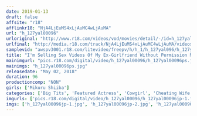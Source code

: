```yaml
---
date: 2019-01-13
draft: false
affsite: "r18"
afflinkr18: "NjA4LjEuMS4xLjAuMC4wLjAuMA"
url: "h_127yal00096"
urloriginal: "http://www.r18.com/videos/vod/movies/detail/-/id=h_127yal00096"
urlfinal: "http://media.r18.com/track/NjA4LjEuMS4xLjAuMC4wLjAuMA/videos/vod/movies/detail/-/id=h_127yal00096"
samplevid: "awspv3001.r18.com/litevideo/freepv/h/h_1/h_127yal096/h_127yal096_dmb_w.mp4"
title: "I'm Selling Sex Videos Of My Ex-Girlfriend Without Permission Mikuru Shiiba"
mainimgurl: "pics.r18.com/digital/video/h_127yal00096/h_127yal00096ps.jpg"
mainimgs: "h_127yal00096ps.jpg"
releasedate: "May 02, 2018"
duration: 96
productioncomp: "NON"
girls: ['Mikuru Shiiba']
categories: ['Big Tits', 'Featured Actress', 'Cowgirl', 'Cheating Wife', 'Substance Use', 'Titty Fuck', 'Hi-Def']
imgurls: ['pics.r18.com/digital/video/h_127yal00096/h_127yal00096jp-1.jpg', 'pics.r18.com/digital/video/h_127yal00096/h_127yal00096jp-2.jpg', 'pics.r18.com/digital/video/h_127yal00096/h_127yal00096jp-3.jpg', 'pics.r18.com/digital/video/h_127yal00096/h_127yal00096jp-4.jpg', 'pics.r18.com/digital/video/h_127yal00096/h_127yal00096jp-5.jpg', 'pics.r18.com/digital/video/h_127yal00096/h_127yal00096jp-6.jpg', 'pics.r18.com/digital/video/h_127yal00096/h_127yal00096jp-7.jpg', 'pics.r18.com/digital/video/h_127yal00096/h_127yal00096jp-8.jpg', 'pics.r18.com/digital/video/h_127yal00096/h_127yal00096jp-9.jpg', 'pics.r18.com/digital/video/h_127yal00096/h_127yal00096jp-10.jpg', 'pics.r18.com/digital/video/h_127yal00096/h_127yal00096jp-11.jpg', 'pics.r18.com/digital/video/h_127yal00096/h_127yal00096jp-12.jpg', 'pics.r18.com/digital/video/h_127yal00096/h_127yal00096jp-13.jpg', 'pics.r18.com/digital/video/h_127yal00096/h_127yal00096jp-14.jpg', 'pics.r18.com/digital/video/h_127yal00096/h_127yal00096jp-15.jpg', 'pics.r18.com/digital/video/h_127yal00096/h_127yal00096jp-16.jpg', 'pics.r18.com/digital/video/h_127yal00096/h_127yal00096jp-17.jpg', 'pics.r18.com/digital/video/h_127yal00096/h_127yal00096jp-18.jpg', 'pics.r18.com/digital/video/h_127yal00096/h_127yal00096jp-19.jpg', 'pics.r18.com/digital/video/h_127yal00096/h_127yal00096jp-20.jpg']
imgs: ['h_127yal00096jp-1.jpg', 'h_127yal00096jp-2.jpg', 'h_127yal00096jp-3.jpg', 'h_127yal00096jp-4.jpg', 'h_127yal00096jp-5.jpg', 'h_127yal00096jp-6.jpg', 'h_127yal00096jp-7.jpg', 'h_127yal00096jp-8.jpg', 'h_127yal00096jp-9.jpg', 'h_127yal00096jp-10.jpg', 'h_127yal00096jp-11.jpg', 'h_127yal00096jp-12.jpg', 'h_127yal00096jp-13.jpg', 'h_127yal00096jp-14.jpg', 'h_127yal00096jp-15.jpg', 'h_127yal00096jp-16.jpg', 'h_127yal00096jp-17.jpg', 'h_127yal00096jp-18.jpg', 'h_127yal00096jp-19.jpg', 'h_127yal00096jp-20.jpg']
---
```

